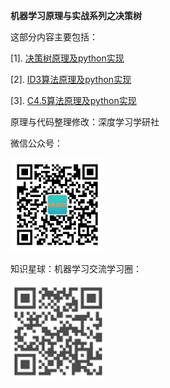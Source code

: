 **机器学习原理与实战系列之决策树**

这部分内容主要包括：

[1]. [决策树原理及python实现]()

[2]. [ID3算法原理及python实现]()
 
[3]. [C4.5算法原理及python实现]()



















原理与代码整理修改：深度学习学研社

微信公众号：

<img src="https://github.com/Vambooo/zz/blob/master/gongzhonghao.jpg" width="150" />

知识星球：机器学习交流学习圈：

<img src="https://github.com/Vambooo/zz/blob/master/dlzhishixingqiu.jpg" width="150" />
